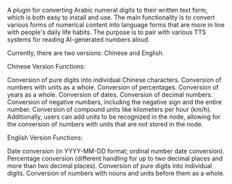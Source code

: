 A plugin for converting Arabic numeral digits to their written text form, which is both easy to install and use. The main functionality is to convert various forms of numerical content into language forms that are more in line with people's daily life habits. The purpose is to pair with various TTS systems for reading AI-generated numbers aloud.

Currently, there are two versions: Chinese and English.

Chinese Version Functions:

Conversion of pure digits into individual Chinese characters.
Conversion of numbers with units as a whole.
Conversion of percentages.
Conversion of years as a whole.
Conversion of dates.
Conversion of decimal numbers.
Conversion of negative numbers, including the negative sign and the entire number.
Conversion of compound units like kilometers per hour (km/h).
Additionally, users can add units to be recognized in the node, allowing for the conversion of numbers with units that are not stored in the node.

English Version Functions:

Date conversion (in YYYY-MM-DD format; ordinal number date conversion).
Percentage conversion (different handling for up to two decimal places and more than two decimal places).
Conversion of pure digits into individual digits.
Conversion of numbers with nouns and units before them as a whole.
